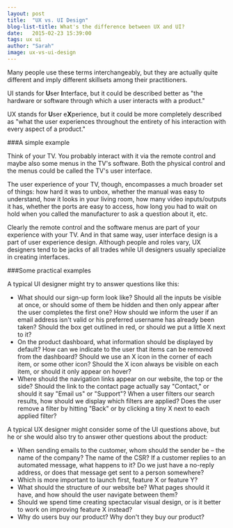 ```yaml
---
layout: post
title:  "UX vs. UI Design"
blog-list-title: What's the difference between UX and UI?
date:   2015-02-23 15:39:00
tags: ux ui
author: "Sarah"
image: ux-vs-ui-design
---
```


Many people use these terms interchangeably, but they are actually quite different and imply different skillsets among their practitioners. 

UI stands for **U**ser **I**nterface, but it could be described better as "the hardware or software through which a user interacts with a product."

UX stands for **U**ser e**X**perience, but it could be more completely described as "what the user experiences throughout the entirety of his interaction with every aspect of a product."

###A simple example

Think of your TV. You probably interact with it via the remote control and maybe also some menus in the TV's software. Both the physical control and the menus could be called the TV's user interface.

The user experience of your TV, though, encompasses a much broader set of things: how hard it was to unbox, whether the manual was easy to understand, how it looks in your living room, how many video inputs/outputs it has, whether the ports are easy to access, how long you had to wait on hold when you called the manufacturer to ask a question about it, etc.

Clearly the remote control and the software menus are part of your experience with your TV. And in that same way, user interface design is a part of user experience design. Although people and roles vary, UX designers tend to be jacks of all trades while UI designers usually specialize in creating interfaces.

###Some practical examples

A typical UI designer might try to answer questions like this:

- What should our sign-up form look like? Should all the inputs be visible at once, or should some of them be hidden and then only appear after the user completes the first one? How should we inform the user if an email address isn't valid or his preferred username has already been taken? Should the box get outlined in red, or should we put a little X next to it?
- On the product dashboard, what information should be displayed by default? How can we indicate to the user that items can be removed from the dashboard? Should we use an X icon in the corner of each item, or some other icon? Should the X icon always be visible on each item, or should it only appear on hover?
- Where should the navigation links appear on our website, the top or the side? Should the link to the contact page actually say "Contact," or should it say "Email us" or "Support"? When a user filters our search results, how should we display which filters are applied? Does the user remove a filter by hitting "Back" or by clicking a tiny X next to each applied filter?

A typical UX designer might consider some of the UI questions above, but he or she would also try to answer other questions about the product:

- When sending emails to the customer, whom should the sender be – the name of the company? The name of the CSR? If a customer replies to an automated message, what happens to it? Do we just have a no-reply address, or does that message get sent to a person somewhere?
- Which is more important to launch first, feature X or feature Y?
- What should the structure of our website be? What pages should it have, and how should the user navigate between them?
- Should we spend time creating spectacular visual design, or is it better to work on improving feature X instead?
- Why do users buy our product? Why don't they buy our product?